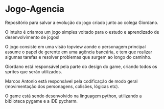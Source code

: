 # Jogo-Agencia
Repositório para salvar a evolução do jogo criado junto ao colega Giordano.

O intuito é criamos um jogo simples voltado para o estudo e aprendizado de desenvolvimento de jogos!

O jogo consiste em uma visão topview aonde o personagem principal assume o papel de gerente em uma agência bancária, e tem que realizar algumas tarefas e resolver problemas que surgem ao longo do caminho.

Giordano está responsável pela parte do design do game, criando todos os sprites que serão utilizados.

Marcos Antonio está responsável pela codificação de modo geral (movimentação dos personagens, colisões, lógicas etc).

O game está sendo desenvolvido na linguagem python, utilizando a biblioteca pygame e a IDE pycharm.
